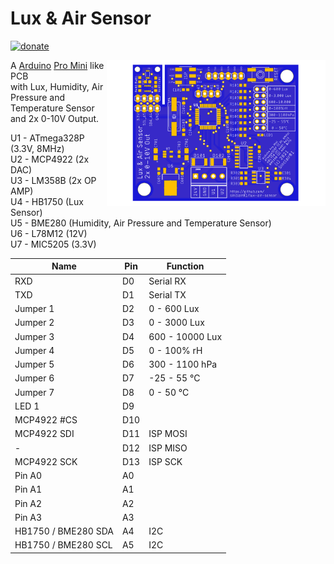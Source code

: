# Lux & Air Sensor  
  
[![donate](https://img.shields.io/badge/donate-PayPal-blue.svg)](https://www.paypal.me/Sinclair81)  
  
<!-- markdownlint-disable MD033 -->  
<img src="https://github.com/Sinclair81/Lux-Air-Sensor/blob/main/Lux-Air-Sensor_Top.png" align="right" alt="Lux-Sensor_Top" height="233" width="350">  
<!-- markdownlint-enable MD033 -->  
  
A [Arduino](https://www.arduino.cc) [Pro Mini](https://store.arduino.cc/arduino-pro-mini) like PCB  
with Lux, Humidity, Air Pressure and Temperature Sensor  
and 2x 0-10V Output.  
  
U1 - ATmega328P (3.3V, 8MHz)  
U2 - MCP4922 (2x DAC)  
U3 - LM358B (2x OP AMP)  
U4 - HB1750 (Lux Sensor)  
U5 - BME280 (Humidity, Air Pressure and Temperature Sensor)  
U6 - L78M12 (12V)  
U7 - MIC5205 (3.3V)  
  
Name                 | Pin                   | Function  
-------------------- | --------------------- | ---------------------  
RXD                  | D0                    | Serial RX  
TXD                  | D1                    | Serial TX  
Jumper 1             | D2                    | 0 - 600 Lux  
Jumper 2             | D3                    | 0 - 3000 Lux  
Jumper 3             | D4                    | 600 - 10000 Lux  
Jumper 4             | D5                    | 0 - 100% rH  
Jumper 5             | D6                    | 300 - 1100 hPa  
Jumper 6             | D7                    | -25 - 55 °C  
Jumper 7             | D8                    | 0 - 50 °C  
LED 1                | D9                    |  
MCP4922 #CS          | D10                   |  
MCP4922 SDI          | D11                   | ISP MOSI  
-                    | D12                   | ISP MISO  
MCP4922 SCK          | D13                   | ISP SCK  
Pin A0               | A0                    |  
Pin A1               | A1                    |  
Pin A2               | A2                    |  
Pin A3               | A3                    |  
HB1750 / BME280 SDA  | A4                    | I2C  
HB1750 / BME280 SCL  | A5                    | I2C  
